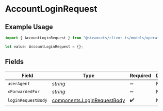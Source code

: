# AccountLoginRequest

## Example Usage

```typescript
import { AccountLoginRequest } from "@steamsets/client-ts/models/operations";

let value: AccountLoginRequest = {};
```

## Fields

| Field                                                                      | Type                                                                       | Required                                                                   | Description                                                                |
| -------------------------------------------------------------------------- | -------------------------------------------------------------------------- | -------------------------------------------------------------------------- | -------------------------------------------------------------------------- |
| `userAgent`                                                                | *string*                                                                   | :heavy_minus_sign:                                                         | N/A                                                                        |
| `xForwardedFor`                                                            | *string*                                                                   | :heavy_minus_sign:                                                         | N/A                                                                        |
| `loginRequestBody`                                                         | [components.LoginRequestBody](../../models/components/loginrequestbody.md) | :heavy_check_mark:                                                         | N/A                                                                        |